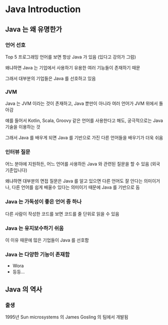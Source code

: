 # Java Introduction

## Java 는 왜 유명한가

### 언어 선호

Top 5 프로그래밍 언어를 보면 항상 Java 가 있음 (있다고 강의가 그럼)

왜냐하면 Java 는 기업에서 사용하기 유용한 여러 기능들이 존재하기 때문

그래서 대부분의 기업들은 Java 를 선호하고 있음

### JVM

Java 는 JVM 이라는 것이 존재하고, Java 뿐만이 아니라 여러 언어가 JVM 위에서 돌아감

얘를 들어서 Kotlin, Scala, Groovy 같은 언어를 사용한다고 해도, 궁극적으로는 Java 기술을 이용하는 것

그래서 Java 를 배우게 되면 Java 를 기반으로 가진 다른 언어들을 배우기가 더욱 쉬움

### 인터뷰 질문

어느 분야에 지원하든, 어느 언어를 사용하든 Java 와 관련된 질문을 할 수 있음 (외국 기준입니다)

왜냐하면 대부분의 면접 질문은 Java 를 알고 있으면 다른 언어도 잘 안다는 의미이거나, 다른 언어를 쉽게 배울수 있다는 의미이기 때문에 Java 를 기반으로 둠

### Java 는 가독성이 좋은 언어 중 하나

다른 사람이 작성한 코드를 보면 코드를 줄 단위로 읽을 수 있음

### Java 는 유지보수하기 쉬움

이 이유 때문에 많은 기업들이 Java 를 선호함

### Java 는 다양한 기능이 존재함

* Wora
* 등등...

## Java 의 역사

### 출생

1995년 Sun microsystems 의 James Gosling 의 팀에서 개발됨
